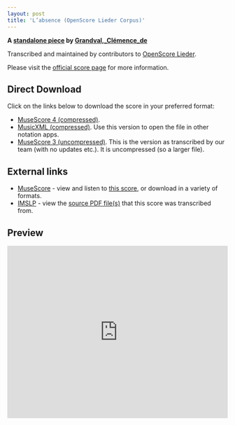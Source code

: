 ```yaml
---
layout: post
title: 'L’absence (OpenScore Lieder Corpus)'
---
```


__A [standalone piece](https://fourscoreandmore.org/openscore/lieder/Grandval%2C_Cl%C3%A9mence_de/_/) by [Grandval,_Clémence_de](https://fourscoreandmore.org/openscore/lieder/Grandval%2C_Cl%C3%A9mence_de)__

Transcribed and maintained by contributors to [OpenScore Lieder].

Please visit the [official score page] for more information.

[official score page]: https://musescore.com/openscore-lieder-corpus/scores/6624112
[OpenScore Lieder]: https://musescore.com/openscore-lieder-corpus

## Direct Download

Click on the links below to download the score in your preferred format:
- [MuseScore 4 (compressed)](https://fourscoreandmore.org/openscore/lieder/Grandval%2C_Cl%C3%A9mence_de/_/L%E2%80%99absence.mscz).
- [MusicXML (compressed)](https://fourscoreandmore.org/openscore/lieder/Grandval%2C_Cl%C3%A9mence_de/_/L%E2%80%99absence.mxl). Use this version to open the file in other notation apps.
- [MuseScore 3 (uncompressed)](https://raw.githubusercontent.com/OpenScore/Lieder/refs/heads/main/scores/Grandval%2C_Cl%C3%A9mence_de/_/L%E2%80%99absence/lc6624112.mscx). This is the version as transcribed by our team (with no updates etc.). It is uncompressed (so a larger file).

## External links

- [MuseScore] - view and listen to [this score][MuseScore], or download in a variety of formats.
- [IMSLP] - view the [source PDF file(s)][IMSLP] that this score was transcribed from.

[MuseScore]: https://musescore.com/score/6624112
[IMSLP]: https://imslp.org/wiki/Special:ReverseLookup/578161

## Preview

<iframe width="100%" height="394" src="https://musescore.com/openscore-lieder-corpus/scores/6624112/embed" frameborder="0" allowfullscreen allow="autoplay; fullscreen"></iframe>
